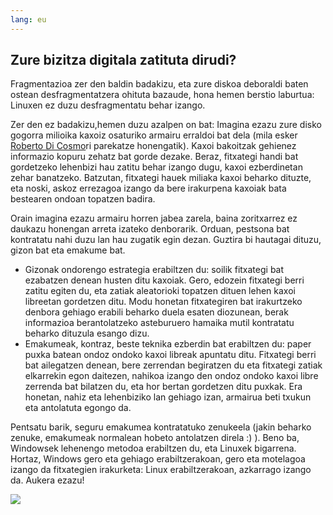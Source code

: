 ```yaml
---
lang: eu
---
```





<h2>Zure bizitza digitala zatituta dirudi?</h2>

Fragmentazioa zer den baldin badakizu, eta zure diskoa deboraldi baten ostean desfragmentatzera ohituta bazaude, hona hemen berstio laburtua: Linuxen ez duzu desfragmentatu behar izango.

Zer den ez badakizu,hemen duzu azalpen on bat: Imagina ezazu zure disko gogorra milioika kaxoiz osaturiko armairu erraldoi bat dela (mila esker <a href="http://www.pps.jussieu.fr/~dicosmo/">Roberto Di Cosmo</a>ri parekatze honengatik). Kaxoi bakoitzak gehienez informazio kopuru zehatz bat gorde dezake. Beraz, fitxategi handi bat gordetzeko lehenbizi hau zatitu behar izango dugu, kaxoi ezberdinetan zehar banatzeko. Batzutan, fitxategi hauek miliaka kaxoi beharko dituzte, eta noski, askoz errezagoa izango da bere irakurpena kaxoiak bata bestearen ondoan topatzen badira.
 
Orain imagina ezazu armairu horren jabea zarela, baina zoritxarrez ez daukazu honengan arreta izateko denborarik. Orduan, pestsona bat kontratatu nahi duzu lan hau zugatik egin dezan. Guztira bi hautagai dituzu, gizon bat eta emakume bat.

<ul>

<li>Gizonak ondorengo estrategia erabiltzen du: soilik fitxategi bat ezabatzen denean husten ditu kaxoiak. Gero, edozein fitxategi berri zatitu egiten du, eta zatiak aleatorioki topatzen dituen lehen kaxoi libreetan gordetzen ditu. Modu honetan fitxategiren bat irakurtzeko denbora gehiago erabili beharko duela esaten diozunean, berak informazioa berantolatzeko asteburuero hamaika mutil kontratatu beharko dituzula esango dizu.</li>

<li>Emakumeak, kontraz, beste teknika ezberdin bat erabiltzen du: paper puxka batean ondoz ondoko kaxoi libreak apuntatu ditu. Fitxategi berri bat ailegatzen denean, bere zerrendan begiratzen du eta fitxategi zatiak elkarrekin egon daitezen, nahikoa izango den ondoz ondoko kaxoi libre zerrenda bat bilatzen du, eta hor bertan gordetzen ditu puxkak. Era honetan, nahiz eta lehenbiziko lan gehiago izan, armairua beti txukun eta antolatuta egongo da.</li>

</ul>

Pentsatu barik, seguru emakumea kontratatuko zenukeela (jakin beharko zenuke, emakumeak normalean hobeto antolatzen direla :) ). Beno ba, Windowsek lehenengo metodoa erabiltzen du, eta Linuxek bigarrena. Hortaz, Windows gero eta gehiago erabiltzerakoan, gero eta motelagoa izango da fitxategien irakurketa: Linux erabiltzerakoan, azkarrago izango da. Aukera ezazu!

<img src="Images/defragment.png" />




